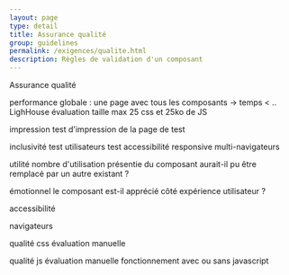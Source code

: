 ```yaml
---
layout: page
type: detail
title: Assurance qualité
group: guidelines
permalink: /exigences/qualite.html
description: Règles de validation d'un composant
---
```


Assurance qualité

performance globale :
une page avec tous les composants -> temps < .. 
LighHouse
évaluation 
taille max 25 css et 25ko de JS

impression
test d'impression de la page de test

inclusivité
test utilisateurs
test accessibilité
responsive
multi-navigateurs

utilité
nombre d'utilisation présentie du composant
aurait-il pu être remplacé par un autre existant ?

émotionnel
le composant est-il apprécié côté expérience utilisateur ?

accessibilité

navigateurs

qualité css
évaluation manuelle

qualité js
évaluation manuelle
fonctionnement avec ou sans javascript

